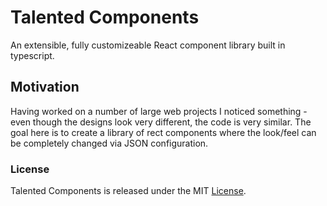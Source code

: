 # Talented Components

An extensible, fully customizeable React component library built in typescript.

## Motivation

Having worked on a number of large web projects I noticed something - even though the designs look very different, the code is very similar. The goal here is to create a library of rect components where the look/feel can be completely changed via JSON configuration.

### License

Talented Components is released under the MIT [License](./LICENSE).
